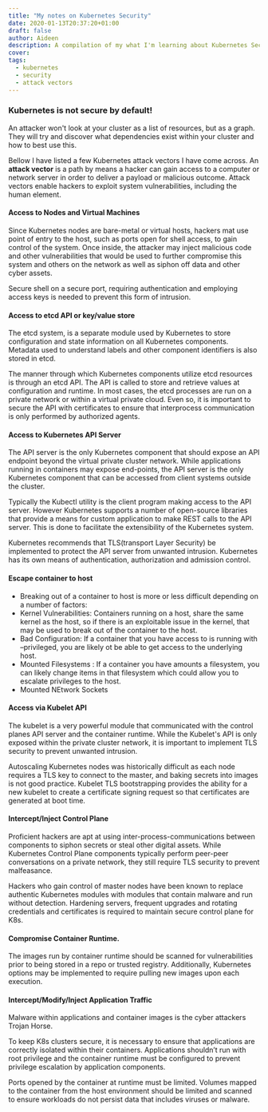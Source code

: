 ```yaml
---
title: "My notes on Kubernetes Security"
date: 2020-01-13T20:37:20+01:00
draft: false
author: Aideen
description: A compilation of my what I'm learning about Kubernetes Security.
cover:
tags:
  - kubernetes
  - security
  - attack vectors
---
```


### Kubernetes is not secure by default!

An attacker won't look at your cluster as a list of resources, but as a graph. They will try and discover what dependencies exist within your cluster and how to best use this.

Bellow I have listed a few Kubernetes attack vectors I have come across. An **attack vector** is a path by means a hacker can gain access to a computer or network server in order to deliver a payload or malicious outcome. Attack vectors enable hackers to exploit system vulnerabilities, including the human element.

#### Access to Nodes and Virtual Machines

Since Kubernetes nodes are bare-metal or virtual hosts, hackers mat use point of entry to the host, such as ports open for shell access, to gain control of the system. Once inside, the attacker may inject malicious code and other vulnerabilities that would be used to further compromise this system and others on the network as well as siphon off data and other cyber assets.

Secure shell on a secure port, requiring authentication and employing access keys is needed to prevent this form of intrusion.

#### Access to etcd API or key/value store

The etcd system, is a separate module used by Kubernetes to store configuration and state information on all Kubernetes components. Metadata used to understand labels and other component identifiers is also stored in etcd.

The manner through which Kubernetes components utilize etcd resources is through an etcd API. The API is called to store and retrieve values at configuration and runtime. In most cases, the etcd processes are run on a private network or within a virtual private cloud. Even so, it is important to secure the API with certificates to ensure that interprocess communication is only performed by authorized agents.

#### Access to Kubernetes API Server

The API server is the only Kubernetes component that should expose an API endpoint beyond the virtual private cluster network. While applications running in containers may expose end-points, the API server is the only Kubernetes component that can be accessed from client systems outside the cluster.

Typically the Kubectl utility is the client program making access to the API server. However Kubernetes supports a number of open-source libraries that provide a means for custom application to make REST calls to the API server. This is done to facilitate the extensibility of the Kubernetes system.

Kubernetes recommends that TLS(transport Layer Security) be implemented to protect the API server from unwanted intrusion. Kubernetes has its own means of authentication, authorization and admission control.

#### Escape container to host

- Breaking out of a container to host is more or less difficult depending on a number of factors:
- Kernel Vulnerabilities: Containers running on a host, share the same kernel as the host, so if there is an exploitable issue in the kernel, that may be used to break out of the container to the host.
- Bad Configuration: If a container that you have access to is running with –privileged, you are likely ot be able to get access to the underlying host.
- Mounted Filesystems : If a container you have amounts a filesystem, you can likely change items in that filesystem which could allow you to escalate privileges to the host.
- Mounted NEtwork Sockets

#### Access via Kubelet API

The kubelet is a very powerful module that communicated with the control planes API server and the container runtime. While the Kubelet's API is only exposed within the private cluster network, it is important to implement TLS security to prevent unwanted intrusion.

Autoscaling Kubernetes nodes was historically difficult as each node requires a TLS key to connect to the master, and baking secrets into images is not good practice. Kubelet TLS bootstrapping provides the ability for a new kubelet to create a certificate signing request so that certificates are generated at boot time.

#### Intercept/Inject Control Plane

Proficient hackers are apt at using inter-process-communications between components to siphon secrets or steal other digital assets.
While Kubernetes Control Plane components typically perform peer-peer conversations on a private network, they still require TLS security to prevent malfeasance.

Hackers who gain control of master nodes have been known to replace authentic Kubernetes modules with modules that contain malware and run without detection. Hardening servers, frequent upgrades and rotating credentials and certificates is required to maintain secure control plane for K8s.

#### Compromise Container Runtime.

The images run by container runtime should be scanned for vulnerabilities prior to being stored in a repo or trusted registry. Additionally, Kubernetes options may be implemented to require pulling new images upon each execution.

#### Intercept/Modify/Inject Application Traffic

Malware within applications and container images is the cyber attackers Trojan Horse.

To keep K8s clusters secure, it is necessary to ensure that applications are correctly isolated within their containers. Applications shouldn’t run with root privilege and the container runtime must be configured to prevent privilege escalation by application components.

Ports opened by the container at runtime must be limited. Volumes mapped to the container from the host environment should be limited and scanned to ensure workloads do not persist data that includes viruses or malware.
